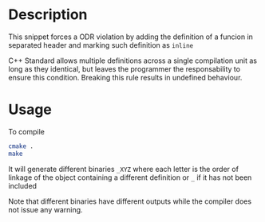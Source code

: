 # Description

This snippet forces a ODR violation by adding the definition of a funcion in separated header and marking such definition as `inline`

C++ Standard allows multiple definitions across a single compilation unit as long as they identical, but leaves the programmer the responsability to ensure this condition. 
Breaking this rule results in undefined behaviour.

# Usage

To compile

```bash
cmake .
make
```

It will generate different binaries `_XYZ` where each letter is the order of linkage of the object containing a different definition or `_` if it has not been included

Note that different binaries have different outputs while the compiler does not issue any warning.
